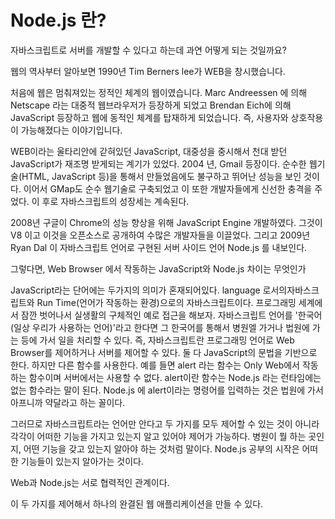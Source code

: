 # Node.js 란?

자바스크립트로 서버를 개발할 수 있다고 하는데 과연 어떻게 되는 것일까요?  

웹의 역사부터 알아보면 1990년 Tim Berners lee가 WEB을 창시했습니다.   

처음에 웹은 멈춰져있는 정적인 체계의 웹이였습니다.  Marc Andreessen 에 의해 Netscape 라는 대중적 웹브라우저가 등장하게 되었고 Brendan Eich에 의해 JavaScript 등장하고 웹에 동적인 체계를 탑재하게 되었습니다.  즉, 사용자와 상호작용이 가능해졌다는 이야기입니다.  

WEB이라는 울타리안에 갇혀있던 JavaScript, 대중성을 중시해서 천대 받던 JavaScript가 재조명 받게되는 계기가 있었다.  2004 년, Gmail 등장이다.  순수한 웹기술(HTML, JavaScript 등)을 통해서 만들었음에도 불구하고  뛰어난 성능을 보인 것이다.  이어서 GMap도 순수 웹기술로 구축되었고 이 또한 개발자들에게 신선한 충격을 주었다.  이 후로 자바스크립트의 성장세는 계속된다.

2008년 구글이 Chrome의 성능 향상을 위해 JavaScript Engine 개발하였다.  그것이 V8 이고 이것을 오픈소스로 공개하여 수많은 개발자들을 이끌었다.  그리고 2009년 Ryan Dal 이 자바스크립트 언어로 구현된 서버 사이드 언어 Node.js 를 내보인다.

그렇다면,
Web Browser 에서 작동하는 JavaScript와 Node.js 차이는 무엇인가


JavaScript라는 단어에는 두가지의 의미가 혼재되어있다.
language 로서의자바스크립트와   Run Time(언어가 작동하는 환경)으로의 자바스크립트이다.  프로그래밍 세계에서 잠깐 벗어나서 실생활의 구체적인 예로 접근을 해보자.  자바스크립트 언어를 '한국어(일상 우리가 사용하는 언어)'라고 한다면  그 한국어를 통해서 병원엘 가거나 법원에 가는 등에 가서 일을 처리할 수 있다.  즉, 자바스크립트란 프로그래밍 언어로 Web Browser를 제어하거나 서버를 제어할 수 있다.  둘 다 JavaScript의 문법을 기반으로 한다. 하지만 다른 함수를 사용한다.  예를 들면 alert 라는 함수는 Only Web에서 작동하는 함수이며 서버에서는 사용할 수 없다.  alert이란 함수는 Node.js 라는 런타임에는 없는 함수라는 말이 된다.  Node.js 에 alert이라는 명령어를 입력하는 것은  법원에 가서 아프니까 약달라고 하는 꼴이다.

그러므로 자바스크립트라는 언어만 안다고 두 가지를 모두 제어할 수 있는 것이 아니라  각각이 어떠한 기능을 가지고 있는지 알고 있어야 제어가 가능하다.  병원이 뭘 하는 곳인지, 어떤 기능을 갖고 있는지 알아야 하는 것처럼 말이다.  Node.js 공부의 시작은 어떠한 기능들이 있는지 알아가는 것이다.

Web과 Node.js는 서로 협력적인 관계이다.   

이 두 가지를 제어해서 하나의 완결된 웹 애플리케이션을 만들 수 있다.

